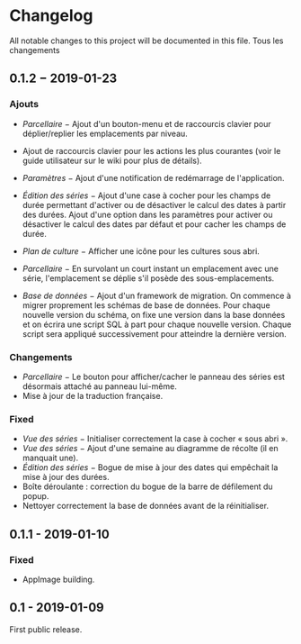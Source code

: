 
# Changelog

All notable changes to this project will be documented in this file.
Tous les changements

## 0.1.2 − 2019-01-23

### Ajouts

  - *Parcellaire* − Ajout d'un bouton-menu et de raccourcis clavier pour
    déplier/replier les emplacements par niveau.

  - Ajout de raccourcis clavier pour les actions les plus courantes (voir le
    guide utilisateur sur le wiki pour plus de détails).

  - *Paramètres* − Ajout d'une notification de redémarrage de l'application.

  - *Édition des séries* − Ajout d'une case à cocher pour les champs de durée
    permettant d'activer ou de désactiver le calcul des dates à partir des
    durées. Ajout d'une option dans les paramètres pour activer ou désactiver le
    calcul des dates par défaut et pour cacher les champs de durée.

  - *Plan de culture* − Afficher une icône pour les cultures sous abri.

  - *Parcellaire* − En survolant un court instant un emplacement avec une série,
    l'emplacement se déplie s'il posède des sous-emplacements.

  - *Base de données* − Ajout d'un framework de migration. On commence à migrer
    proprement les schémas de base de données. Pour chaque nouvelle version du
    schéma, on fixe une version dans la base données et on écrira une script SQL
    à part pour chaque nouvelle version. Chaque script sera appliqué
    successivement pour atteindre la dernière version.

### Changements
  - *Parcellaire* − Le bouton pour afficher/cacher le panneau des séries est désormais attaché au panneau lui-même.
  - Mise à jour de la traduction française.

### Fixed
  - *Vue des séries* − Initialiser correctement la case à cocher « sous abri ».
  - *Vue des séries* − Ajout d'une semaine au diagramme de récolte (il en manquait une).
  - *Édition des séries* − Bogue de mise à jour des dates qui empêchait la mise à jour des durées.
  - Boîte déroulante : correction du bogue de la barre de défilement du popup.
  - Nettoyer correctement la base de données avant de la réinitialiser.

## 0.1.1 - 2019-01-10

### Fixed
  - AppImage building.

## 0.1 - 2019-01-09

First public release.
